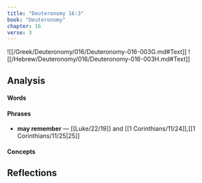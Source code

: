 ```yaml
---
title: "Deuteronomy 16:3"
book: "Deuteronomy"
chapter: 16
verse: 3
---
```

![[/Greek/Deuteronomy/016/Deuteronomy-016-003G.md#Text]]
![[/Hebrew/Deuteronomy/016/Deuteronomy-016-003H.md#Text]]

## Analysis

#### Words

#### Phrases
- **may remember** — [[Luke/22/19]] and [[1 Corinthians/11/24]],[[1 Corinthians/11/25|25]]

#### Concepts

## Reflections
